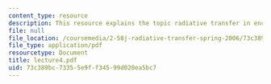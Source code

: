 ```yaml
---
content_type: resource
description: This resource explains the topic radiative transfer in enclosures.
file: null
file_location: /coursemedia/2-58j-radiative-transfer-spring-2006/73c389bc73355e9ff34599d020ea5bc7_lecture4.pdf
file_type: application/pdf
resourcetype: Document
title: lecture4.pdf
uid: 73c389bc-7335-5e9f-f345-99d020ea5bc7
---
```

